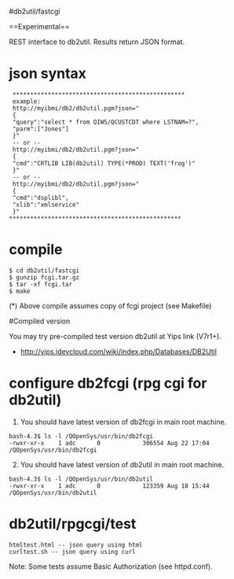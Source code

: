 #db2util/fastcgi

==Experimental==

REST interface to db2util. Results return JSON format.

# json syntax
```
 *************************************************
 example: 
 http://myibmi/db2/db2util.pgm?json="
 {
 "query":"select * from QIWS/QCUSTCDT where LSTNAM=?",
 "parm":["Jones"]
 }"
 -- or --
 http://myibmi/db2/db2util.pgm?json="
 {
 "cmd":"CRTLIB LIB(db2util) TYPE(*PROD) TEXT('frog')"
 }"
 -- or --
 http://myibmi/db2/db2util.pgm?json="
 {
 "cmd":"dsplibl",
 "xlib":"xmlservice"
 }"
*************************************************
```

# compile

```
$ cd db2util/fastcgi
$ gunzip fcgi.tar.gz
$ tar -xf fcgi.tar
$ make
```
(*) Above compile assumes copy of fcgi project (see Makefile)


#Compiled version

You may try pre-compiled test version db2util at Yips link (V7r1+).

* http://yips.idevcloud.com/wiki/index.php/Databases/DB2Util


# configure db2fcgi (rpg cgi for db2util)

1) You should have latest version of db2fcgi in main root machine.
```
bash-4.3$ ls -l /QOpenSys/usr/bin/db2fcgi 
-rwxr-xr-x    1 adc      0            306554 Aug 22 17:04 /QOpenSys/usr/bin/db2fcgi
```

2) You should have latest version of db2util in main root machine.
```
bash-4.3$ ls -l /QOpenSys/usr/bin/db2util 
-rwxr-xr-x    1 adc      0            123359 Aug 18 15:44 /QOpenSys/usr/bin/db2util
```

# db2util/rpgcgi/test
```
htmltest.html -- json query using html
curltest.sh -- json query using curl
```
Note: Some tests assume Basic Authorization (see httpd.conf).




